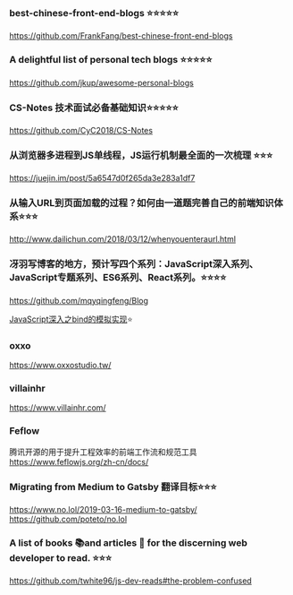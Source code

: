 
### best-chinese-front-end-blogs ⭐️⭐️⭐️⭐️⭐️
https://github.com/FrankFang/best-chinese-front-end-blogs

### A delightful list of personal tech blogs ⭐️⭐️⭐️⭐️⭐️
https://github.com/jkup/awesome-personal-blogs

### CS-Notes 技术面试必备基础知识⭐️⭐️⭐️⭐️⭐️
https://github.com/CyC2018/CS-Notes

### 从浏览器多进程到JS单线程，JS运行机制最全面的一次梳理 ⭐️⭐️⭐️
https://juejin.im/post/5a6547d0f265da3e283a1df7

### 从输入URL到页面加载的过程？如何由一道题完善自己的前端知识体系⭐️⭐️⭐️
http://www.dailichun.com/2018/03/12/whenyouenteraurl.html

### 冴羽写博客的地方，预计写四个系列：JavaScript深入系列、JavaScript专题系列、ES6系列、React系列。⭐️⭐️⭐️⭐️
https://github.com/mqyqingfeng/Blog

[JavaScript深入之bind的模拟实现](https://github.com/mqyqingfeng/Blog/issues/12)⭐️


### oxxo
https://www.oxxostudio.tw/


###  villainhr
https://www.villainhr.com/

###  Feflow
腾讯开源的用于提升工程效率的前端工作流和规范工具
https://www.feflowjs.org/zh-cn/docs/

### Migrating from Medium to Gatsby  翻译目标⭐️⭐️⭐️
https://www.no.lol/2019-03-16-medium-to-gatsby/
https://github.com/poteto/no.lol


### A list of books 📚and articles 📝 for the discerning web developer to read. ⭐️⭐️⭐️
https://github.com/twhite96/js-dev-reads#the-problem-confused
